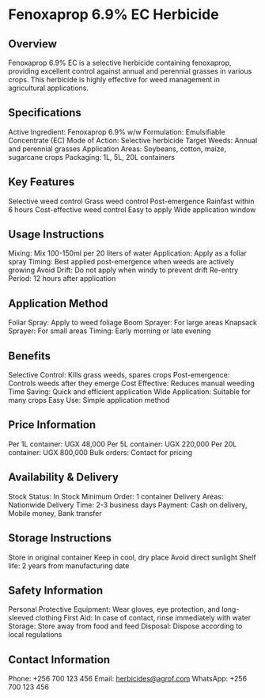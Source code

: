 # Fenoxaprop 6.9% EC Herbicide

## Overview
Fenoxaprop 6.9% EC is a selective herbicide containing fenoxaprop, providing excellent control against annual and perennial grasses in various crops. This herbicide is highly effective for weed management in agricultural applications.

## Specifications
Active Ingredient: Fenoxaprop 6.9% w/w
Formulation: Emulsifiable Concentrate (EC)
Mode of Action: Selective herbicide
Target Weeds: Annual and perennial grasses
Application Areas: Soybeans, cotton, maize, sugarcane crops
Packaging: 1L, 5L, 20L containers

## Key Features
Selective weed control
Grass weed control
Post-emergence
Rainfast within 6 hours
Cost-effective weed control
Easy to apply
Wide application window

## Usage Instructions
Mixing: Mix 100-150ml per 20 liters of water
Application: Apply as a foliar spray
Timing: Best applied post-emergence when weeds are actively growing
Avoid Drift: Do not apply when windy to prevent drift
Re-entry Period: 12 hours after application

## Application Method
Foliar Spray: Apply to weed foliage
Boom Sprayer: For large areas
Knapsack Sprayer: For small areas
Timing: Early morning or late evening

## Benefits
Selective Control: Kills grass weeds, spares crops
Post-emergence: Controls weeds after they emerge
Cost Effective: Reduces manual weeding
Time Saving: Quick and efficient application
Wide Application: Suitable for many crops
Easy Use: Simple application method

## Price Information
Per 1L container: UGX 48,000
Per 5L container: UGX 220,000
Per 20L container: UGX 800,000
Bulk orders: Contact for pricing

## Availability & Delivery
Stock Status: In Stock
Minimum Order: 1 container
Delivery Areas: Nationwide
Delivery Time: 2-3 business days
Payment: Cash on delivery, Mobile money, Bank transfer

## Storage Instructions
Store in original container
Keep in cool, dry place
Avoid direct sunlight
Shelf life: 2 years from manufacturing date

## Safety Information
Personal Protective Equipment: Wear gloves, eye protection, and long-sleeved clothing
First Aid: In case of contact, rinse immediately with water
Storage: Store away from food and feed
Disposal: Dispose according to local regulations

## Contact Information
Phone: +256 700 123 456
Email: herbicides@agrof.com
WhatsApp: +256 700 123 456
